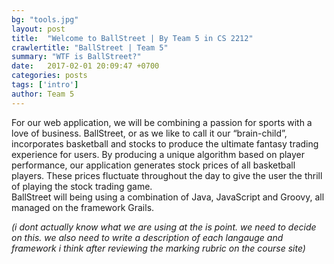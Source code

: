 ```yaml
---
bg: "tools.jpg"
layout: post
title:  "Welcome to BallStreet | By Team 5 in CS 2212"
crawlertitle: "BallStreet | Team 5"
summary: "WTF is BallStreet?"
date:   2017-02-01 20:09:47 +0700
categories: posts
tags: ['intro']
author: Team 5
---
```

For our web application, we will be combining a passion for sports with a love of business. BallStreet, or as we like to call it our “brain-child”, incorporates basketball and stocks to produce the ultimate fantasy trading experience for users. By producing a unique algorithm based on player performance, our application generates stock prices of all basketball players. These prices fluctuate throughout the day to give the user the thrill of playing the stock trading game.
<br>
BallStreet will being using a combination of Java, JavaScript and Groovy, all managed on the framework Grails.
<br>

*(i dont actually know what we are using at the is point. we need to decide on this. we also need to write a description of each langauge and framework i think after reviewing the marking rubric on the course site)*